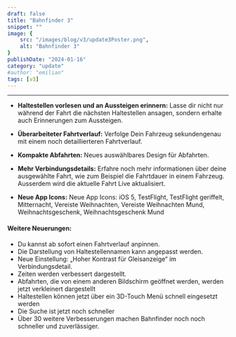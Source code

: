 ```yaml
---
draft: false
title: "Bahnfinder 3"
snippet: ""
image: {
    src: "/images/blog/v3/update3Poster.png",
    alt: "Bahnfinder 3"
}
publishDate: "2024-01-16"
category: "update"
#author: "emilian"
tags: [v3]
---
```

---
- **Haltestellen vorlesen und an Aussteigen erinnern:**
    Lasse dir nicht nur während der Fahrt die nächsten Haltestellen ansagen, sondern erhalte auch Erinnerungen zum Aussteigen.

- **Überarbeiteter Fahrtverlauf:**
    Verfolge Dein Fahrzeug sekundengenau mit einem noch detaillierteren Fahrtverlauf.

- **Kompakte Abfahrten:**
    Neues auswählbares Design für Abfahrten.

- **Mehr Verbindungsdetails:**
    Erfahre noch mehr informationen über deine ausgewählte Fahrt, wie zum Beispiel die Fahrtdauer in einem Fahrzeug. Ausserdem wird die aktuelle Fahrt Live aktualisiert.

- **Neue App Icons:**
    Neue App Icons: iOS 5, TestFlight, TestFlight geriffelt, Mitternacht, Vereiste Weihnachten, Vereiste Weihnachten Mund, Weihnachtsgeschenk, Weihnachtsgeschenk Mund


#### Weitere Neuerungen:

- Du kannst ab sofort einen Fahrtverlauf anpinnen.
- Die Darstellung von Haltestellennamen kann angepasst werden.
- Neue Einstellung: „Hoher Kontrast für Gleisanzeige“ im Verbindungsdetail.
- Zeiten werden verbessert dargestellt.
- Abfahrten, die von einem anderen Bildschirm geöffnet werden, werden jetzt verkleinert dargestellt
- Haltestellen können jetzt über ein 3D-Touch Menü schnell eingesetzt werden
- Die Suche ist jetzt noch schneller
- Über 30 weitere Verbesserungen machen Bahnfinder noch noch schneller und zuverlässiger.